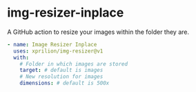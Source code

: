 # img-resizer-inplace

A GitHub action to resize your images within the folder they are.

```yml
- name: Image Resizer Inplace
  uses: xprilion/img-resizer@v1
  with:
    # Folder in which images are stored
    target: # default is images
    # New resolution for images
    dimensions: # default is 500x
```
